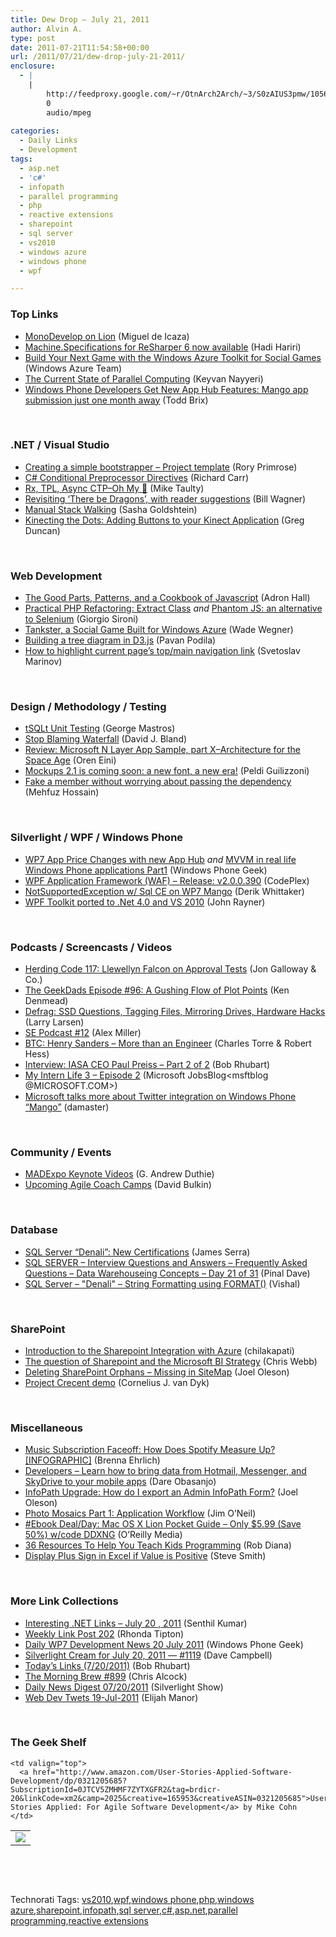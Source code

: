 ```yaml
---
title: Dew Drop – July 21, 2011
author: Alvin A.
type: post
date: 2011-07-21T11:54:58+00:00
url: /2011/07/21/dew-drop-july-21-2011/
enclosure:
  - |
    |
        http://feedproxy.google.com/~r/OtnArch2Arch/~3/S0zAIUS3pmw/10568378_preiss_part2_072011.mp3
        0
        audio/mpeg
        
categories:
  - Daily Links
  - Development
tags:
  - asp.net
  - 'c#'
  - infopath
  - parallel programming
  - php
  - reactive extensions
  - sharepoint
  - sql server
  - vs2010
  - windows azure
  - windows phone
  - wpf

---
```

### <a name="top"></a>Top Links

  * [MonoDevelop on Lion][1] (Miguel de Icaza)
  * [Machine.Specifications for ReSharper 6 now available][2] (Hadi Hariri)
  * [Build Your Next Game with the Windows Azure Toolkit for Social Games][3] (Windows Azure Team)
  * [The Current State of Parallel Computing][4] (Keyvan Nayyeri)
  * [Windows Phone Developers Get New App Hub Features: Mango app submission just one month away][5] (Todd Brix)

&#160;

### <a name="dotnet"></a>.NET / Visual Studio

  * [Creating a simple bootstrapper &#8211; Project template][6] (Rory Primrose)
  * [C# Conditional Preprocessor Directives][7] (Richard Carr)
  * [Rx, TPL, Async CTP–Oh My 🙂][8] (Mike Taulty)
  * [Revisiting ‘There be Dragons’, with reader suggestions][9] (Bill Wagner)
  * [Manual Stack Walking][10] (Sasha Goldshtein)
  * [Kinecting the Dots: Adding Buttons to your Kinect Application][11] (Greg Duncan)

&#160;

### <a name="web"></a>Web Development

  * [The Good Parts, Patterns, and a Cookbook of Javascript][12] (Adron Hall)
  * [Practical PHP Refactoring: Extract Class][13] _and_ [Phantom JS: an alternative to Selenium][14] (Giorgio Sironi)
  * [Tankster, a Social Game Built for Windows Azure][15] (Wade Wegner)
  * [Building a tree diagram in D3.js][16] (Pavan Podila)
  * [How to highlight current page’s top/main navigation link][17] (Svetoslav Marinov)

&#160;

### <a name="design"></a>Design / Methodology / Testing

  * [tSQLt Unit Testing][18] (George Mastros)
  * [Stop Blaming Waterfall][19] (David J. Bland)
  * [Review: Microsoft N Layer App Sample, part X–Architecture for the Space Age][20] (Oren Eini)
  * [Mockups 2.1 is coming soon: a new font, a new era!][21] (Peldi Guilizzoni)
  * [Fake a member without worrying about passing the dependency][22] (Mehfuz Hossain)

&#160;

### <a name="silverlight"></a>Silverlight / WPF / Windows Phone

  * [WP7 App Price Changes with new App Hub][23] _and_ [MVVM in real life Windows Phone applications Part1][24] (Windows Phone Geek)
  * <a href="http://waf.codeplex.com/releases/view/70319" target="_blank">WPF Application Framework (WAF) &#8211; Release: v2.0.0.390</a> (CodePlex)
  * [NotSupportedException w/ Sql CE on WP7 Mango][25] (Derik Whittaker)
  * [WPF Toolkit ported to .Net 4.0 and VS 2010][26] (John Rayner)

&#160;

### <a name="podcasts"></a>Podcasts / Screencasts / Videos

  * [Herding Code 117: Llewellyn Falcon on Approval Tests][27] (Jon Galloway & Co.)
  * [The GeekDads Episode #96: A Gushing Flow of Plot Points][28] (Ken Denmead)
  * [Defrag: SSD Questions, Tagging Files, Mirroring Drives, Hardware Hacks][29] (Larry Larsen)
  * [SE Podcast #12][30] (Alex Miller)
  * [BTC: Henry Sanders &#8211; More than an Engineer][31] (Charles Torre & Robert Hess)
  * [Interview: IASA CEO Paul Preiss &#8211; Part 2 of 2][32] (Bob Rhubart)
  * [My Intern Life 3 &#8211; Episode 2][33] (Microsoft JobsBlog<msftblog @MICROSOFT.COM>)
  * [Microsoft talks more about Twitter integration on Windows Phone “Mango”][34] (damaster)

&#160;

### <a name="events"></a>Community / Events

  * [MADExpo Keynote Videos][35] (G. Andrew Duthie)
  * [Upcoming Agile Coach Camps][36] (David Bulkin)

&#160;

### <a name="db"></a>Database

  * [SQL Server “Denali”: New Certifications][37] (James Serra)
  * [SQL SERVER – Interview Questions and Answers – Frequently Asked Questions – Data Warehouseing Concepts – Day 21 of 31][38] (Pinal Dave)
  * [SQL Server – "Denali" – String Formatting using FORMAT()][39] (Vishal)

&#160;

### <a name="sp"></a>SharePoint

  * [Introduction to the Sharepoint Integration with Azure][40] (chilakapati)
  * [The question of Sharepoint and the Microsoft BI Strategy][41] (Chris Webb)
  * [Deleting SharePoint Orphans &#8211; Missing in SiteMap][42] (Joel Oleson)
  * [Project Crecent demo][43] (Cornelius J. van Dyk)

&#160;

### <a name="misc"></a>Miscellaneous

  * [Music Subscription Faceoff: How Does Spotify Measure Up? [INFOGRAPHIC]][44] (Brenna Ehrlich)
  * [Developers – Learn how to bring data from Hotmail, Messenger, and SkyDrive to your mobile apps][45] (Dare Obasanjo)
  * [InfoPath Upgrade: How do I export an Admin InfoPath Form?][46] (Joel Oleson)
  * [Photo Mosaics Part 1: Application Workflow][47] (Jim O’Neil)
  * [#Ebook Deal/Day: Mac OS X Lion Pocket Guide &#8211; Only $5.99 (Save 50%) w/code DDXNG][48] (O&#8217;Reilly Media)
  * [36 Resources To Help You Teach Kids Programming][49] (Rob Diana)
  * [Display Plus Sign in Excel if Value is Positive][50] (Steve Smith)

&#160;

### <a name="links"></a>More Link Collections

  * [Interesting .NET Links – July 20 , 2011][51] (Senthil Kumar)
  * [Weekly Link Post 202][52] (Rhonda Tipton)
  * [Daily WP7 Development News 20 July 2011][53] (Windows Phone Geek)
  * [Silverlight Cream for July 20, 2011 &#8212; #1119][54] (Dave Campbell)
  * [Today&#8217;s Links (7/20/2011)][55] (Bob Rhubart)
  * [The Morning Brew #899][56] (Chris Alcock)
  * [Daily News Digest 07/20/2011][57] (Silverlight Show)
  * <a href="http://webdevtweets.blogspot.com/2011/07/19-jul-2011.html" target="_blank">Web Dev Twets 19-Jul-2011</a> (Elijah Manor)

&#160;

### <a name="shelf"></a>The Geek Shelf

<table border="0" cellspacing="0" cellpadding="0">
  <tr>
    <td>
      <img data-recalc-dims="1" decoding="async" src="https://i0.wp.com/ecx.images-amazon.com/images/I/51-CDAb9iUL._SL160_.jpg?w=660" />
    </td>
    
    <td valign="top">
      <a href="http://www.amazon.com/User-Stories-Applied-Software-Development/dp/0321205685?SubscriptionId=0JTCV5ZMHMF7ZYTXGFR2&tag=brdicr-20&linkCode=xm2&camp=2025&creative=165953&creativeASIN=0321205685">User Stories Applied: For Agile Software Development</a> by Mike Cohn
    </td>
  </tr>
</table>

&#160;

<div style="padding-bottom: 0px; margin: 0px; padding-left: 0px; padding-right: 0px; display: inline; float: none; padding-top: 0px" id="scid:C16BAC14-9A3D-4c50-9394-FBFEF7A93539:68d41f8f-0d8b-4db3-b1d0-85d1df932f13" class="wlWriterEditableSmartContent">
  <!--dotnetkickit-->
</div>

&#160;

<div style="padding-bottom: 0px; margin: 0px; padding-left: 0px; padding-right: 0px; display: inline; float: none; padding-top: 0px" id="scid:0767317B-992E-4b12-91E0-4F059A8CECA8:9ce85da6-67bf-4878-9c54-72cd40a90ab6" class="wlWriterEditableSmartContent">
  Technorati Tags: <a href="http://technorati.com/tags/vs2010" rel="tag">vs2010</a>,<a href="http://technorati.com/tags/wpf" rel="tag">wpf</a>,<a href="http://technorati.com/tags/windows+phone" rel="tag">windows phone</a>,<a href="http://technorati.com/tags/php" rel="tag">php</a>,<a href="http://technorati.com/tags/windows+azure" rel="tag">windows azure</a>,<a href="http://technorati.com/tags/sharepoint" rel="tag">sharepoint</a>,<a href="http://technorati.com/tags/infopath" rel="tag">infopath</a>,<a href="http://technorati.com/tags/sql+server" rel="tag">sql server</a>,<a href="http://technorati.com/tags/c%23" rel="tag">c#</a>,<a href="http://technorati.com/tags/asp.net" rel="tag">asp.net</a>,<a href="http://technorati.com/tags/parallel+programming" rel="tag">parallel programming</a>,<a href="http://technorati.com/tags/reactive+extensions" rel="tag">reactive extensions</a>
</div>

 [1]: http://tirania.org/blog/archive/2011/Jul-20.html
 [2]: http://feedproxy.google.com/~r/Devlicious/~3/x5sdLA_Vgbw/machine-specifications-for-resharper-6-now-available.aspx
 [3]: http://blogs.msdn.com/b/windowsazure/archive/2011/07/20/build-your-next-game-with-the-windows-azure-toolkit-for-social-games.aspx
 [4]: http://www.nayyeri.net/the-current-state-of-parallel-computing
 [5]: http://windowsteamblog.com/windows_phone/b/wpdev/archive/2011/07/20/windows-phone-developers-get-new-app-hub-features-mango-app-submission-just-one-month-away.aspx
 [6]: http://feedproxy.google.com/~r/RoryPrimrose/~3/Kzsn13oZpb4/post.aspx
 [7]: http://feedproxy.google.com/~r/BlackwaspLatestAdditions/~3/0_a7e0rg4XA/ConditionalDirectives.aspx
 [8]: http://feedproxy.google.com/~r/mtaulty/~3/lGdzTP2D3jw/rx-tpl-async-ctp-oh-my.aspx
 [9]: http://feedproxy.google.com/~r/billwagner/~3/yuXwD6RrpEc/RevisitingTherebeDragonswithreadersuggestions
 [10]: http://blogs.microsoft.co.il/blogs/sasha/archive/2011/07/20/manual-stack-walking.aspx
 [11]: http://channel9.msdn.com/coding4fun/kinect/Kinecting-the-Dots-Adding-Buttons-to-your-Kinect-Application
 [12]: http://feedproxy.google.com/~r/CloudAve/~3/RtJpa3eW_Xw/
 [13]: http://feeds.dzone.com/~r/zones/css/~3/B3Cnk7NNIDA/practical-php-refactoring-0
 [14]: http://feeds.dzone.com/~r/zones/css/~3/GQcEyA2zsHw/phantom-js-alternative
 [15]: http://channel9.msdn.com/Series/Social-Gaming-on-Windows-Azure/Tankster-a-Social-Game-Built-for-Windows-Azure
 [16]: http://feedproxy.google.com/~r/Pixel-In-Gene/~3/aBp52Wixbjs/
 [17]: http://feeds.dzone.com/~r/zones/css/~3/ONufL0WLUg0/how-highlight-current-page%E2%80%99s
 [18]: http://blogs.lessthandot.com/index.php/DataMgmt/DataDesign/tsqlt-unit-testing
 [19]: http://feeds.dzone.com/~r/zones/agile/~3/oal3cWSgrJc/stop-blaming-waterfall
 [20]: http://feedproxy.google.com/~r/AyendeRahien/~3/3Al9JvX1_W4/review-microsoft-n-layer-app-sample-part-xndash-architecture-for-the-space-age
 [21]: http://feedproxy.google.com/~r/balsamiq/~3/2a1jknFiVqo/
 [22]: http://feedproxy.google.com/~r/burncsharp/~3/BQAaNyBoxio/fake-a-member-without-worrying-about-passing-the-dependency.aspx
 [23]: http://www.windowsphonegeek.com/apphub/news/wp7-app-price-changes-with-new-app-hub
 [24]: http://www.windowsphonegeek.com/articles/MVVM-in-real-life-Windows-Phone-applications-Part1
 [25]: http://feedproxy.google.com/~r/Devlicious/~3/3i4XuKMRdSs/notsupportedexception-w-sql-ce-on-wp7-mango.aspx
 [26]: http://sharpfellows.com/post.aspx?id=3952f412-3ff2-4406-86aa-9634bb8a6c76
 [27]: http://feedproxy.google.com/~r/HerdingCode/~3/I53Us9dZHE8/
 [28]: http://feeds.wired.com/~r/wiredgeekdad/~3/EWBD9OmsCEE/
 [29]: http://channel9.msdn.com/Shows/The-Defrag-Show/Defrag-SSD-Questions-Tagging-Files-Mirroring-Drives-Hardware-Hacks
 [30]: http://blog.stackoverflow.com/2011/07/se-podcast-12/
 [31]: http://channel9.msdn.com/Shows/Behind+The+Code/BTC-Henry-Sanders-More-than-an-Engineer
 [32]: http://feedproxy.google.com/~r/OtnArch2Arch/~3/S0zAIUS3pmw/10568378_preiss_part2_072011.mp3
 [33]: http://feeds.microsoftjobsblog.com/~r/MicrosoftJobsBlog/~3/u3RLEmf2UW4/
 [34]: http://feedproxy.google.com/~r/liveside/~3/z-f4myNZOmM/
 [35]: http://feeds.devhammer.net/~r/devhammer/~3/E7OT9-m-fuI/madexpo-keynote-videos
 [36]: http://www.infoq.com/news/2011/07/UpcomingAgileCoachCamps
 [37]: http://feedproxy.google.com/~r/sqlserverpedia/~3/gNVAp_uTc8E/
 [38]: http://blog.sqlauthority.com/2011/07/21/sql-server-interview-questions-and-answers-frequently-asked-questions-data-warehouseing-concepts-day-21-of-31/
 [39]: http://feedproxy.google.com/~r/sqlserverpedia/~3/yoZxslTOnzI/
 [40]: http://www.codeproject.com/KB/sharepoint/SharepointIntegration.aspx
 [41]: http://feedproxy.google.com/~r/sqlserverpedia/~3/rm3bklIPydQ/
 [42]: http://feedproxy.google.com/~r/JoelsSharepointLand/~3/LavxvgK1fVc/ViewPost.aspx
 [43]: http://www.cjvandyk.com/blog/Lists/Posts/ViewPost.aspx?ID=325
 [44]: http://feedproxy.google.com/~r/Mashable/~3/-YTVmk6XlRk/
 [45]: http://windowsteamblog.com/windows_live/b/windowslive/archive/2011/07/20/developers-learn-how-to-bring-data-from-hotmail-messenger-and-skydrive-to-your-mobile-apps.aspx
 [46]: http://feedproxy.google.com/~r/JoelsSharepointLand/~3/wu-RRNVIAN0/ViewPost.aspx
 [47]: http://blogs.msdn.com/b/jimoneil/archive/2011/07/21/photo-mosaics-part-1-application-workflow.aspx
 [48]: http://feeds.oreilly.com/~r/oreilly/news/~3/CNpnKP6nyw8/0636920021599
 [49]: http://feedproxy.google.com/~r/RegularGeek/~3/FS9Hvcrmpqk/
 [50]: http://stevesmithblog.com/blog/display-plus-sign-in-excel-if-value-is-positive/
 [51]: http://feedproxy.google.com/~r/ginktage/EPSB/~3/iolkC2cO0Pk/
 [52]: http://rhondatipton.net/2011/07/20/weekly-link-post-202/
 [53]: http://www.windowsphonegeek.com/news/daily-wp7-development-news-20-july-2011
 [54]: http://geekswithblogs.net/WynApseTechnicalMusings/archive/2011/07/20/146278.aspx
 [55]: http://feedproxy.google.com/~r/brhubartOTN/~3/veSIvRHibU4/today_s_links_7_20
 [56]: http://feedproxy.google.com/~r/ReflectivePerspective/~3/WOSmkrGIEPo/
 [57]: http://feedproxy.google.com/~r/silverlightshow/~3/EZA-KBgjm1E/Daily-News-Digest-07-20-2011.aspx